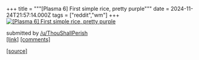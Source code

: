 +++
title = """[Plasma 6] First simple rice, pretty purple"""
date = 2024-11-24T21:57:14.000Z
tags = ["reddit","wm"]
+++
[![[Plasma 6] First simple rice, pretty purple](https://preview.redd.it/d884917k8x2e1.png?width=640&crop=smart&auto=webp&s=9a5b0005f0e84b4a0345276f10d7079e3ff28915 "[Plasma 6] First simple rice, pretty purple")](https://www.reddit.com/r/unixporn/comments/1gz2q04/plasma_6_first_simple_rice_pretty_purple/)

submitted by [/u/ThouShallPerish](https://www.reddit.com/user/ThouShallPerish)  
[\[link\]](https://i.redd.it/d884917k8x2e1.png) [\[comments\]](https://www.reddit.com/r/unixporn/comments/1gz2q04/plasma_6_first_simple_rice_pretty_purple/)

[[source]](https://www.reddit.com/r/unixporn/comments/1gz2q04/plasma_6_first_simple_rice_pretty_purple/)
